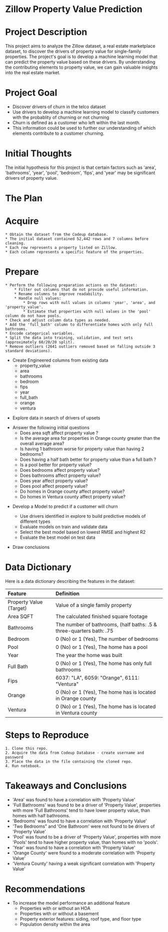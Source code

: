 # Zillow Property Value Prediction

# Project Description
This project aims to analyze the Zillow dataset, a real estate marketplace dataset, to discover the drivers of property value for single-family properties. The project's goal is to develop a machine learning model that can predict the property value based on these drivers. By understanding the contributing elements to property value, we can gain valuable insights into the real estate market.

# Project Goal

* Discover drivers of churn in the telco dataset 
* Use drivers to develop a machine learning model to classify customers with the probablity of churning or not churning
* Churn is defined as a customer who left within the last month.
* This information could be used to further our understanding of which elements contribute to a customer churning.

# Initial Thoughts

The initial hypothesis for this project is that certain factors such as 'area', 'bathrooms', 'year', 'pool', 'bedroom', 'fips', and 'year' may be significant drivers of property value.

# The Plan

# Acquire
    * Obtain the dataset from the Codeup database.
    * The initial dataset contained 52,442 rows and 7 columns before cleaning.
    * Each row represents a property listed on Zillow.
    * Each column represents a specific feature of the properties.

# Prepare
    * Perform the following preparation actions on the dataset:
        * Filter out columns that do not provide useful information.
        * Rename columns to improve readability.
        * Handle null values:
            * Drop rows with null values in columns 'year', 'area', and 'property_value'.
            * Estimate that properties with null values in the 'pool' column do not have pools.
    * Check and adjust column data types as needed.
    * Add the 'full_bath' column to differentiate homes with only full bathrooms.
    * Encode categorical variables.
    * Split the data into training, validation, and test sets (approximately 60/20/20 split).
    * Remove outliers (2641 outliers removed based on falling outside 3 standard deviations).

- Create Engineered columns from existing data
    * property_value
    * area
    * bathrooms
    * bedroom
    * fips
    * year
    * full_bath
    * orange
    * ventura
* Explore data in search of drivers of upsets

- Answer the following initial questions
    * Does area sqft affect property value ?
    * Is the average area for properties in Orange county greater than the overall average area?
    * Is having 1 bathroom worse for property value than having 2 bedrooms?
    * Does having a half bath better for property value than a full bath ?
    * Is a pool better for property value?
    * Does bedrooms affect property value?
    * Does bathrooms affect property value?
    * Does year affect property value?
    * Does pool affect property value?
    * Do homes in Orange county affect property value?
    * Do homes in Ventura county affect property value?

* Develop a Model to predict if a customer will churn

    - Use drivers identified in explore to build predictive models of different types
    - Evaluate models on train and validate data
    - Select the best model based on lowest RMSE and highest R2
    - Evaluate the best model on test data

* Draw conclusions



# Data Dictionary
Here is a data dictionary describing the features in the dataset:

| Feature | Definition |
|:--------|:-----------|
|Property Value (Target)| Value of a single family property|
|Area SQFT| The calculated finished square footage|
|Bathrooms| The number of bathrooms, (half baths: .5 & three-quarters bath: .75|
|Bedroom| 0 (No) or 1 (Yes), The number of bedrooms|
|Pool| 0 (No) or 1 (Yes), The home has a pool|
|Year| The year the home was built|
|Full Bath| 0 (No) or 1 (Yes), The home has only full bathrooms|
|Fips| 6037: "LA", 6059: "Orange", 6111: "Ventura"|
|Orange| 0 (No) or 1 (Yes), The home has is located in Orange county|
|Ventura| 0 (No) or 1 (Yes), The home has is located in Ventura county|

# Steps to Reproduce
    1. Clone this repo.
    2. Acquire the data from Codeup Database - create username and password
    3. Place the data in the file containing the cloned repo.
    4. Run notebook.

# Takeaways and Conclusions
* 'Area' was found to have a correlation with 'Property Value' 
* 'Full Bathrooms' was found to be a driver of 'Property Value', properties with more 'Full Bathrooms' tend to have lower property value, than homes with half bathrooms.
* 'Bedrooms' was found to have a correlation with 'Property Value'
* 'Two Bedrooms" and 'One Bathroom' were not found to be drivers of 'Property Value'
* 'Pool' was found to be a driver of 'Property Value', properties with more 'Pools' tend to have higher property value, than homes with no 'pools'.
* 'Year' was found to have a correlation with 'Property Value'
* 'Orange County' were found to a moderate correlation with 'Property Value'
* 'Ventura County' having a weak significant correlation with 'Property Value'

# Recommendations
* To increase the model performance an additional feature
    - Properties with or without an HOA
    - Properties with or without a basement 
    - Property exterior features: siding, roof type, and floor type
    - Population density within the area
